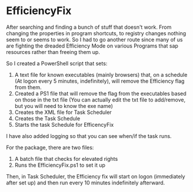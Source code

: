 # EfficiencyFix
After searching and finding a bunch of stuff that doesn't work. From changing the properties in program shortcuts, to registry changes nothing seem to or seems to work. So I had to go another route since many of us are fighting the dreaded Efficiency Mode on various Programs that sap resources rather than freeing them up. 

So I created a PowerShell script that sets:
1. A text file for known executables (mainly browsers) that, on a schedule (At logon every 5 minutes, indefinitely), will remove the Efficiency flag from them.
2. Created a PS1 file that will remove the flag from the executables based on those in the txt file (You can actually edit the txt file to add/remove, but you will need to know the exe name)
3. Creates the XML file for Task Scheduler
4. Creates the Task Schedule
5. Starts the task Schedule for EfficencyFix

I have also added logging so that you can see when/if the task runs. 

For the package, there are two files:
1. A batch file that checks for elevated rights
2. Runs the EfficiencyFix.ps1 to set it up

Then, in Task Scheduler, the Efficiency fix will start on logon (immediately after set up) and then run every 10 minutes indefinitely afterward. 
